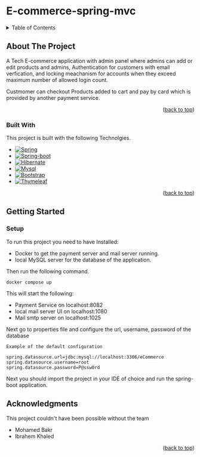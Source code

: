 ﻿# E-commerce-spring-mvc
 <!-- Improved compatibility of back to top link: See: https://github.com/othneildrew/Best-README-Template/pull/73 -->
<a name="readme-top"></a>
<!--
*** Thanks for checking out the Best-README-Template. If you have a suggestion
*** that would make this better, please fork the repo and create a pull request
*** or simply open an issue with the tag "enhancement".
*** Don't forget to give the project a star!
*** Thanks again! Now go create something AMAZING! :D
-->


<!-- TABLE OF CONTENTS -->
<details>
  <summary>Table of Contents</summary>
  <ol>
    <li>
      <a href="#about-the-project">About The Project</a>
      <ul>
        <li><a href="#built-with">Built With</a></li>
      </ul>
    </li>
    <li>
      <a href="#getting-started">Getting Started</a>
      <ul>
        <li><a href="#setup">Prerequisites</a></li>
      </ul>
    </li>
    <li><a href="#acknowledgments">Acknowledgments</a></li>
  </ol>
</details>



<!-- ABOUT THE PROJECT -->
## About The Project

A Tech E-commerce application with admin panel where admins can add or edit products and admins, Authentication for customers with email verfication, and locking meachanism for accounts when they exceed maximum number of allowed login count.

Custmomer can checkout Products added to cart and pay by card which is provided by another payment service.

<p align="right">(<a href="#readme-top">back to top</a>)</p>



### Built With

This project is built with the following Technolgies.

* [![Spring][Spring]][Spring-url]
* [![Spring-boot][Spring-boot]][Spring-boot-url]
* [![Hibernate][Hibernate]][Hibernate-url]
* [![Mysql][Mysql]][Mysql-url]
* [![Bootstrap][Bootstrap]][Bootstrap-url]
* [![Thymeleaf][Thymeleaf]][Thymeleaf-url]

<p align="right">(<a href="#readme-top">back to top</a>)</p>



<!-- GETTING STARTED -->
## Getting Started

### Setup

To run this project you need to have Installed: 
* Docker to get the payment server and mail server running.
* local MySQL server for the database of the application.

Then run the following command.
```
docker compose up
```
This will start the following:
* Payment Service on localhost:8082
* local mail server UI on localhost:1080
* Mail smtp server on localhost:1025

Next go to properties file and configure the url, username, password of the database

```
Example of the default configuration

spring.datasource.url=jdbc:mysql://localhost:3306/eCommerce
spring.datasource.username=root
spring.datasource.password=P@ssw0rd
```

Next you should import the project in your IDE of choice and run the spring-boot application.


<!-- ACKNOWLEDGMENTS -->
## Acknowledgments

This project couldn't have been possible without the team

- Mohamed Bakr
- Ibrahem Khaled

<p align="right">(<a href="#readme-top">back to top</a>)</p>



<!-- MARKDOWN LINKS & IMAGES -->
<!-- https://www.markdownguide.org/basic-syntax/#reference-style-links -->
[contributors-shield]: https://img.shields.io/github/contributors/othneildrew/Best-README-Template.svg?style=for-the-badge
[contributors-url]: https://github.com/othneildrew/Best-README-Template/graphs/contributors
[forks-shield]: https://img.shields.io/github/forks/othneildrew/Best-README-Template.svg?style=for-the-badge
[forks-url]: https://github.com/othneildrew/Best-README-Template/network/members
[stars-shield]: https://img.shields.io/github/stars/othneildrew/Best-README-Template.svg?style=for-the-badge
[stars-url]: https://github.com/othneildrew/Best-README-Template/stargazers
[issues-shield]: https://img.shields.io/github/issues/othneildrew/Best-README-Template.svg?style=for-the-badge
[issues-url]: https://github.com/othneildrew/Best-README-Template/issues
[license-shield]: https://img.shields.io/github/license/othneildrew/Best-README-Template.svg?style=for-the-badge
[license-url]: https://github.com/othneildrew/Best-README-Template/blob/master/LICENSE.txt
[linkedin-shield]: https://img.shields.io/badge/-LinkedIn-black.svg?style=for-the-badge&logo=linkedin&colorB=555
[linkedin-url]: https://linkedin.com/in/othneildrew
[product-screenshot]: images/screenshot.png

[Spring]: https://img.shields.io/badge/Spring-6DB33F?style=for-the-badge&logo=spring&logoColor=white
[Spring-url]: https://spring.io/
[Spring-boot]: https://img.shields.io/static/v1?style=for-the-badge&message=Spring+Boot&color=6DB33F&logo=Spring+Boot&logoColor=FFFFFF&label=
[Spring-boot-url]: https://spring.io/projects/spring-boot/
[Hibernate]: https://img.shields.io/badge/Hibernate-59666C?style=for-the-badge&logo=Hibernate&logoColor=white
[Hibernate-url]: https://hibernate.org/
[MySQL]: https://img.shields.io/badge/MySQL-005C84?style=for-the-badge&logo=mysql&logoColor=white
[MySQL-url]: https://www.mysql.com/
[Bootstrap]: https://img.shields.io/badge/Bootstrap-563D7C?style=for-the-badge&logo=bootstrap&logoColor=white
[Bootstrap-url]: https://getbootstrap.com
[Thymeleaf]: https://img.shields.io/static/v1?style=for-the-badge&message=Thymeleaf&color=005F0F&logo=Thymeleaf&logoColor=FFFFFF&label=
[Thymeleaf-url]: https://getbootstrap.com

